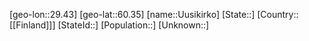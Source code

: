 ﻿---
location: [60.35,29.43]
type: City
tags:
- geo/City


SpocWebEntityId: 35153
isDeleted: false
confidential: public

---
[geo-lon::29.43]
[geo-lat::60.35]
[name::Uusikirko]
[State::]
[Country::[[Finland]]]
[StateId::]
[Population::]
[Unknown::]

